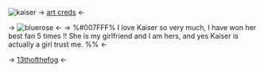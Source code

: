 ![kaiser](https://media.discordapp.net/attachments/1126713705346904095/1192486021988876389/Untitled755_20240104231245.png?ex=65a94026&is=6596cb26&hm=8ed4eec99bc1d5058b26b5fa7f9cac8b67fc9c89e6d5a66470a7acd9bdebbe02&)
-> [art creds](https://x.com/nski_lai?t=gHNSzzXjU9Mod0Xyj3aCsw&s=09) <-

-> ![bluerose](https://media.discordapp.net/attachments/1126713705346904095/1192486022299275387/3289-roselightblue.gif?ex=65a94027&is=6596cb27&hm=c17bef02f8346c7d3edee27935f571aeaf7593f33caebd8c7092a88c8ca5157c&) <-
-> %#007FFF% I love Kaiser so very much, I have won her best fan 5 times !! She is my girlfriend and I am hers, and yes Kaiser is actually a girl trust me. %% <-

-> [13thofthefog](https://rentry.co/13thofthefog) <-